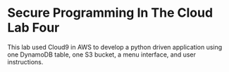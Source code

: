 # Secure Programming In The Cloud Lab Four

This lab used Cloud9 in AWS to develop a python driven application using one DynamoDB table, one S3 bucket, a menu interface, and user instructions. 
